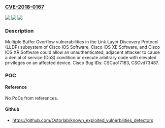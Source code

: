 ### [CVE-2018-0167](https://cve.mitre.org/cgi-bin/cvename.cgi?name=CVE-2018-0167)
![](https://img.shields.io/static/v1?label=Product&message=Cisco%20IOS%2C%20IOS%20XE%2C%20and%20IOS%20XR&color=blue)
![](https://img.shields.io/static/v1?label=Version&message=n%2Fa&color=blue)
![](https://img.shields.io/static/v1?label=Vulnerability&message=CWE-119&color=brighgreen)

### Description

Multiple Buffer Overflow vulnerabilities in the Link Layer Discovery Protocol (LLDP) subsystem of Cisco IOS Software, Cisco IOS XE Software, and Cisco IOS XR Software could allow an unauthenticated, adjacent attacker to cause a denial of service (DoS) condition or execute arbitrary code with elevated privileges on an affected device. Cisco Bug IDs: CSCuo17183, CSCvd73487.

### POC

#### Reference
No PoCs from references.

#### Github
- https://github.com/Ostorlab/known_exploited_vulnerbilities_detectors


